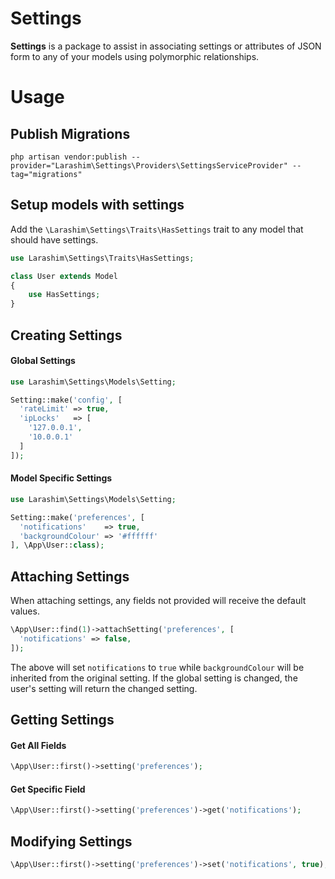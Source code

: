 # Settings

**Settings** is a package to assist in associating settings or attributes of JSON form to any of your models using polymorphic relationships.

# Usage

## Publish Migrations
`php artisan vendor:publish --provider="Larashim\Settings\Providers\SettingsServiceProvider" --tag="migrations"`

## Setup models with settings

Add the `\Larashim\Settings\Traits\HasSettings` trait to any model that should have settings.

```php
use Larashim\Settings\Traits\HasSettings;

class User extends Model
{
    use HasSettings;
}
```

## Creating Settings

#### Global Settings

```php
use Larashim\Settings\Models\Setting;

Setting::make('config', [
  'rateLimit' => true,
  'ipLocks'   => [
    '127.0.0.1',
    '10.0.0.1'
  ]
]);
```

#### Model Specific Settings

```php
use Larashim\Settings\Models\Setting;

Setting::make('preferences', [
  'notifications'    => true,
  'backgroundColour' => '#ffffff'
], \App\User::class);
```

## Attaching Settings
When attaching settings, any fields not provided will receive the default values.
```php
\App\User::find(1)->attachSetting('preferences', [
  'notifications' => false,
]);
```
The above will set `notifications` to `true` while `backgroundColour` will be inherited from the original setting. If the global setting is changed, the user's setting will return the changed setting.

## Getting Settings

#### Get All Fields
```php
\App\User::first()->setting('preferences');
```

#### Get Specific Field
```php
\App\User::first()->setting('preferences')->get('notifications');
```

## Modifying Settings
```php
\App\User::first()->setting('preferences')->set('notifications', true);
```

